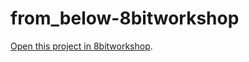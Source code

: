 from_below-8bitworkshop
=====

[Open this project in 8bitworkshop](http://8bitworkshop.com/redir.html?platform=nes&githubURL=https%3A%2F%2Fgithub.com%2Fitsgreggreg%2Ffrom_below-8bitworkshop&file=hello.c).
